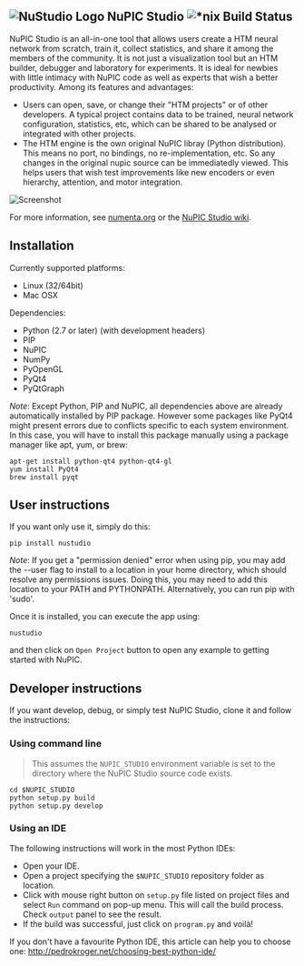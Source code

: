 ## ![NuStudio Logo](https://github.com/nupic-community/nupic.studio/blob/master/nustudio/images/logo.png) NuPIC Studio ![*nix Build Status](https://travis-ci.org/nupic-community/nupic.studio.svg?branch=master)

NuPIC Studio is an all­-in-­one tool that allows users create a HTM neural network from scratch, train it, collect statistics, and share it among the members of the community. It is not just a visualization tool but an HTM builder, debugger and laboratory for experiments. It is ideal for newbies with little intimacy with NuPIC code as well as experts that wish a better productivity. Among its features and advantages:
 * Users can open, save, or change their "HTM projects" or of other developers. A typical project contains data to be trained, neural network configuration, statistics, etc, which can be shared to be analysed or integrated with other projects.
 * The HTM engine is the own original NuPIC libray (Python distribution). This means no port, no bindings, no re-implementation, etc. So any changes in the original nupic source can be immediatedly viewed. This helps users that wish test improvements like new encoders or even hierarchy, attention, and motor integration.

![Screenshot](https://github.com/nupic-community/nupic.studio/blob/master/doc/main_form.png)
 

For more information, see [numenta.org](http://numenta.org) or the [NuPIC Studio wiki](https://github.com/nupic-community/nupic.studio/wiki).

## Installation

Currently supported platforms:

 * Linux (32/64bit)
 * Mac OSX

Dependencies:

 * Python (2.7 or later) (with development headers)
 * PIP
 * NuPIC
 * NumPy
 * PyOpenGL
 * PyQt4
 * PyQtGraph

_Note_: Except Python, PIP and NuPIC, all dependencies above are already automatically installed by PIP package. However some packages like PyQt4 might present errors due to conflicts specific to each system environment. In this case, you will have to install this package manually using a package manager like apt, yum, or brew:

    apt-get install python-qt4 python-qt4-gl
    yum install PyQt4
    brew install pyqt

## User instructions

If you want only use it, simply do this:

    pip install nustudio

_Note_: If you get a "permission denied" error when using pip, you may add the --user flag to install to a location in your home directory, which should resolve any permissions issues. Doing this, you may need to add this location to your PATH and PYTHONPATH. Alternatively, you can run pip with 'sudo'.

Once it is installed, you can execute the app using:

    nustudio

and then click on `Open Project` button to open any example to getting started with NuPIC.

## Developer instructions

If you want develop, debug, or simply test NuPIC Studio, clone it and follow the instructions:

### Using command line

> This assumes the `NUPIC_STUDIO` environment variable is set to the directory where the NuPIC Studio source code exists.

    cd $NUPIC_STUDIO
    python setup.py build
    python setup.py develop

### Using an IDE

The following instructions will work in the most Python IDEs:

 * Open your IDE.
 * Open a project specifying the `$NUPIC_STUDIO` repository folder as location.
 * Click with mouse right button on `setup.py` file listed on project files and select `Run` command on pop-up menu. This will call the build process. Check `output` panel to see the result.
 * If the build was successful, just click on `program.py` and voilà!

If you don't have a favourite Python IDE, this article can help you to choose one: http://pedrokroger.net/choosing-best-python-ide/
